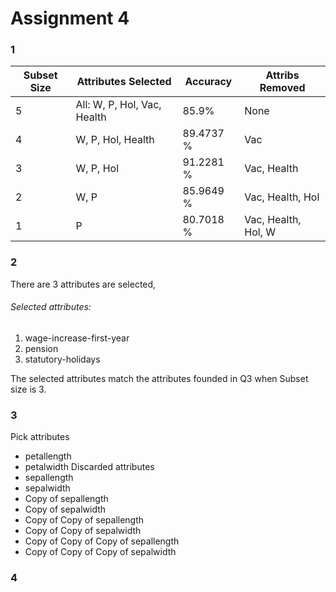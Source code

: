 
# Assignment 4

### 1
| Subset Size | Attributes Selected | Accuracy |Attribs Removed|
| ------ | ------ | ------ |------ |
| 5 | All: W, P, Hol, Vac, Health | 85.9% |None |
| 4 | W, P, Hol, Health | 89.4737 % |Vac |
| 3 | W, P, Hol  | 91.2281 % |Vac, Health |
| 2 | W, P  | 85.9649 % |Vac, Health, Hol |
| 1 | P  | 80.7018 % |Vac, Health, Hol, W |



### 2

There are 3 attributes are selected,
###### Selected attributes:
 1. wage-increase-first-year
 2. pension
 3. statutory-holidays

The selected attributes match the attributes founded in Q3 when Subset size is 3.

### 3
Pick attributes
 - petallength
 - petalwidth
Discarded attributes
 - sepallength
 - sepalwidth
 - Copy of sepallength
 - Copy of sepalwidth
 - Copy of Copy of sepallength
 - Copy of Copy of sepalwidth
 - Copy of Copy of Copy of sepallength
 - Copy of Copy of Copy of sepalwidth

### 4
